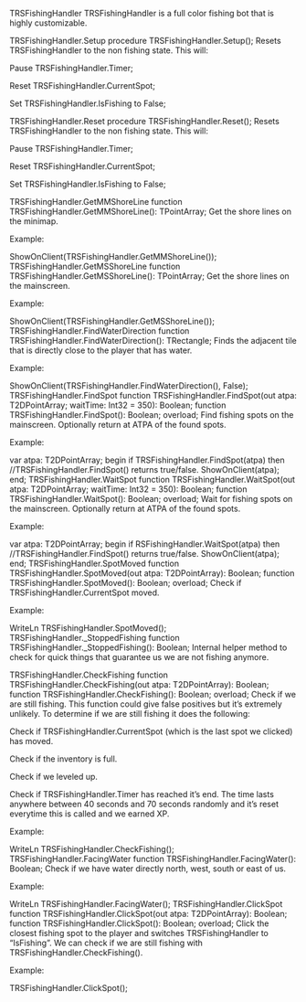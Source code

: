 TRSFishingHandler
TRSFishingHandler is a full color fishing bot that is highly customizable.

TRSFishingHandler.Setup
procedure TRSFishingHandler.Setup();
Resets TRSFishingHandler to the non fishing state. This will:

Pause TRSFishingHandler.Timer;

Reset TRSFishingHandler.CurrentSpot;

Set TRSFishingHandler.IsFishing to False;

TRSFishingHandler.Reset
procedure TRSFishingHandler.Reset();
Resets TRSFishingHandler to the non fishing state. This will:

Pause TRSFishingHandler.Timer;

Reset TRSFishingHandler.CurrentSpot;

Set TRSFishingHandler.IsFishing to False;

TRSFishingHandler.GetMMShoreLine
function TRSFishingHandler.GetMMShoreLine(): TPointArray;
Get the shore lines on the minimap.

Example:

ShowOnClient(TRSFishingHandler.GetMMShoreLine());
TRSFishingHandler.GetMSShoreLine
function TRSFishingHandler.GetMSShoreLine(): TPointArray;
Get the shore lines on the mainscreen.

Example:

ShowOnClient(TRSFishingHandler.GetMSShoreLine());
TRSFishingHandler.FindWaterDirection
function TRSFishingHandler.FindWaterDirection(): TRectangle;
Finds the adjacent tile that is directly close to the player that has water.

Example:

ShowOnClient(TRSFishingHandler.FindWaterDirection(), False);
TRSFishingHandler.FindSpot
function TRSFishingHandler.FindSpot(out atpa: T2DPointArray; waitTime: Int32 = 350): Boolean;
function TRSFishingHandler.FindSpot(): Boolean;  overload;
Find fishing spots on the mainscreen. Optionally return at ATPA of the found spots.

Example:

var
  atpa: T2DPointArray;
begin
  if TRSFishingHandler.FindSpot(atpa) then //TRSFishingHandler.FindSpot() returns true/false.
    ShowOnClient(atpa);
end;
TRSFishingHandler.WaitSpot
function TRSFishingHandler.WaitSpot(out atpa: T2DPointArray; waitTime: Int32 = 350): Boolean;
function TRSFishingHandler.WaitSpot(): Boolean;  overload;
Wait for fishing spots on the mainscreen. Optionally return at ATPA of the found spots.

Example:

var
  atpa: T2DPointArray;
begin
  if RSFishingHandler.WaitSpot(atpa) then //TRSFishingHandler.FindSpot() returns true/false.
    ShowOnClient(atpa);
end;
TRSFishingHandler.SpotMoved
function TRSFishingHandler.SpotMoved(out atpa: T2DPointArray): Boolean;
function TRSFishingHandler.SpotMoved(): Boolean;  overload;
Check if TRSFishingHandler.CurrentSpot moved.

Example:

WriteLn TRSFishingHandler.SpotMoved();
TRSFishingHandler._StoppedFishing
function TRSFishingHandler._StoppedFishing(): Boolean;
Internal helper method to check for quick things that guarantee us we are not fishing anymore.

TRSFishingHandler.CheckFishing
function TRSFishingHandler.CheckFishing(out atpa: T2DPointArray): Boolean;
function TRSFishingHandler.CheckFishing(): Boolean;  overload;
Check if we are still fishing. This function could give false positives but it’s extremely unlikely. To determine if we are still fishing it does the following:

Check if TRSFishingHandler.CurrentSpot (which is the last spot we clicked) has moved.

Check if the inventory is full.

Check if we leveled up.

Check if TRSFishingHandler.Timer has reached it’s end. The time lasts anywhere between 40 seconds and 70 seconds randomly and it’s reset everytime this is called and we earned XP.

Example:

WriteLn TRSFishingHandler.CheckFishing();
TRSFishingHandler.FacingWater
function TRSFishingHandler.FacingWater(): Boolean;
Check if we have water directly north, west, south or east of us.

Example:

WriteLn TRSFishingHandler.FacingWater();
TRSFishingHandler.ClickSpot
function TRSFishingHandler.ClickSpot(out atpa: T2DPointArray): Boolean;
function TRSFishingHandler.ClickSpot(): Boolean;  overload;
Click the closest fishing spot to the player and switches TRSFishingHandler to “IsFishing”. We can check if we are still fishing with TRSFishingHandler.CheckFishing().

Example:

TRSFishingHandler.ClickSpot();
